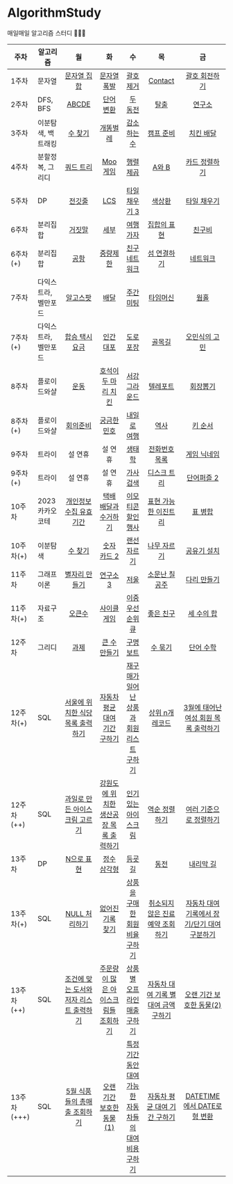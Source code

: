 # AlgorithmStudy

매일매일 알고리즘 스터디 👩‍💻🔥

| 주차  | 알고리즘                |                                        월                                         |                                      화                                      |                           수                           |                                       목                                       |                                        금                                        |
| ----- | ----------------------- | :-------------------------------------------------------------------------------: | :--------------------------------------------------------------------------: | :----------------------------------------------------: | :----------------------------------------------------------------------------: | :------------------------------------------------------------------------------: |
| 1주차 | 문자열                  |               [문자열 집합](https://www.acmicpc.net/problem/14425)                |             [문자열 폭발](https://www.acmicpc.net/problem/9935)              |   [괄호 제거](https://www.acmicpc.net/problem/2800)    |                [Contact](https://www.acmicpc.net/problem/1013)                 | [괄호 회전하기](https://school.programmers.co.kr/learn/courses/30/lessons/76502) |
| 2주차 | DFS, BFS                |                  [ABCDE](https://www.acmicpc.net/problem/13023)                   | [단어 변환](https://school.programmers.co.kr/learn/courses/30/lessons/43163) |    [두 동전](https://www.acmicpc.net/problem/16197)    |                  [탈출](https://www.acmicpc.net/problem/3055)                  |                 [연구소](https://www.acmicpc.net/problem/14502)                  |
| 3주차 | 이분탐색, 백트래킹      |                  [수 찾기](https://www.acmicpc.net/problem/1920)                  |               [개똥벌레](https://www.acmicpc.net/problem/3020)               |  [감소하는 수](https://www.acmicpc.net/problem/1038)   |               [캠프 준비](https://www.acmicpc.net/problem/16938)               |                [치킨 배달](https://www.acmicpc.net/problem/15686)                |
| 4주차 | 분할정복, 그리디        |                 [쿼드 트리](https://www.acmicpc.net/problem/1992)                 |               [Moo 게임](https://www.acmicpc.net/problem/5904)               |   [행렬 제곱](https://www.acmicpc.net/problem/10830)   |                 [A와 B](https://www.acmicpc.net/problem/12904)                 |              [카드 정렬하기](https://www.acmicpc.net/problem/1715)               |
| 5주차 | DP                      |                  [전깃줄](https://www.acmicpc.net/problem/2565)                   |                 [LCS](https://www.acmicpc.net/problem/9251)                  | [타일 채우기 3](https://www.acmicpc.net/problem/14852) |                 [색상환](https://www.acmicpc.net/problem/2482)                 |               [타일 채우기](https://www.acmicpc.net/problem/2133)                |
| 6주차 | 분리집합                |                  [거짓말](https://www.acmicpc.net/problem/1043)                   |                [세부](https://www.acmicpc.net/problem/13905)                 |   [여행 가자](https://www.acmicpc.net/problem/1976)    |              [집합의 표현](https://www.acmicpc.net/problem/1717)               |                 [친구비](https://www.acmicpc.net/problem/16562)                  |
| 6주차(+) | 분리집합             |                   [공항](https://www.acmicpc.net/problem/10775)                   |               [중량제한](https://www.acmicpc.net/problem/1939)               | [친구 네트워크](https://www.acmicpc.net/problem/4195)  | [섬 연결하기](https://school.programmers.co.kr/learn/courses/30/lessons/42861) |   [네트워크](https://school.programmers.co.kr/learn/courses/30/lessons/43162)    |
| 7주차 | 다익스트라, 벨만포드    |                 [알고스팟](https://www.acmicpc.net/problem/1261)                  |   [배달](https://school.programmers.co.kr/learn/courses/30/lessons/12978)    |   [주간 미팅](https://www.acmicpc.net/problem/12834)   |               [타임머신](https://www.acmicpc.net/problem/11657)                |                   [웜홀](https://www.acmicpc.net/problem/1865)                   |
| 7주차(+) | 다익스트라, 벨만포드 | [합승 택시 요금](https://school.programmers.co.kr/learn/courses/30/lessons/72413) |              [인간 대포](https://www.acmicpc.net/problem/10473)              |   [도로 포장](https://www.acmicpc.net/problem/1162)    |                 [골목길](https://www.acmicpc.net/problem/1738)                 |              [오민식의 고민](https://www.acmicpc.net/problem/1219)               |
| 8주차 | 플로이드와샬 | [운동](https://www.acmicpc.net/problem/1956) |              [호석이 두 마리 치킨](https://www.acmicpc.net/problem/21278)              |   [서강그라운드](https://www.acmicpc.net/problem/14938)    |                 [텔레포트](https://www.acmicpc.net/problem/16958)                 |              [회장뽑기](https://www.acmicpc.net/problem/2660)               |
| 8주차(+) | 플로이드와샬 | [회의준비](https://www.acmicpc.net/problem/2610) |              [궁금한 민호](https://www.acmicpc.net/problem/1507)              |   [내일로 여행](https://www.acmicpc.net/problem/13168)    |                 [역사](https://www.acmicpc.net/problem/1613)                 |              [키 순서](https://www.acmicpc.net/problem/2458)               |
| 9주차 | 트라이 | 설 연휴 | 설 연휴 |   [생태학](https://www.acmicpc.net/problem/4358)    |                 [전화번호 목록](https://www.acmicpc.net/problem/5052)                 |              [게임 닉네임](https://www.acmicpc.net/problem/16934)               |
| 9주차(+) | 트라이 | 설 연휴 | 설 연휴 |   [가사 검색](https://school.programmers.co.kr/learn/courses/30/lessons/60060)    |                 [디스크 트리](https://www.acmicpc.net/problem/7432)                 |              [단어퍼즐 2](https://www.acmicpc.net/problem/13502)               |
| 10주차 | 2023 카카오 코테 | [개인정보 수집 유효기간](https://school.programmers.co.kr/learn/courses/30/lessons/150370) | [택배 배달과 수거하기](https://school.programmers.co.kr/learn/courses/30/lessons/150369) |   [이모티콘 할인행사](https://school.programmers.co.kr/learn/courses/30/lessons/150368)    |                 [표현 가능한 이진트리](https://school.programmers.co.kr/learn/courses/30/lessons/150367)                 |              [표 병합](https://school.programmers.co.kr/learn/courses/30/lessons/150366)               |
| 10주차(+) | 이분탐색 | [수 찾기](https://www.acmicpc.net/problem/1920) |   [숫자 카드 2](https://www.acmicpc.net/problem/10816)    |                 [랜선 자르기](https://www.acmicpc.net/problem/1654)                 |              [나무 자르기](https://www.acmicpc.net/problem/2805)               | [공유기 설치](https://www.acmicpc.net/problem/2110) |
| 11주차 | 그래프 이론 | [별자리 만들기](https://www.acmicpc.net/problem/4386) | [연구소 3](https://www.acmicpc.net/problem/17142) |   [저울](https://www.acmicpc.net/problem/10159)    |                 [소문난 칠공주](https://www.acmicpc.net/problem/1941)                 |              [다리 만들기](https://www.acmicpc.net/problem/2146)               |
| 11주차(+) | 자료구조 | [오큰수](https://www.acmicpc.net/problem/17298) |   [사이클 게임](https://www.acmicpc.net/problem/20040)    |                 [이중 우선순위 큐](https://www.acmicpc.net/problem/7662)                 |              [좋은 친구](https://www.acmicpc.net/problem/3078)               | [세 수의 합](https://www.acmicpc.net/problem/2295) |
| 12주차 | 그리디 | [과제](https://www.acmicpc.net/problem/13904) | [큰 수 만들기](https://school.programmers.co.kr/learn/courses/30/lessons/42883) |   [구명보트](https://school.programmers.co.kr/learn/courses/30/lessons/42885)    |                 [수 묶기](https://www.acmicpc.net/problem/1744)                 |              [단어 수학](https://www.acmicpc.net/problem/1339)               |
| 12주차(+) | SQL | [서울에 위치한 식당 목록 출력하기](https://school.programmers.co.kr/learn/courses/30/lessons/131118) |   [자동차 평균 대여 기간 구하기](https://school.programmers.co.kr/learn/courses/30/lessons/157342)    |                 [재구매가 일어난 상품과 회원 리스트 구하기](https://school.programmers.co.kr/learn/courses/30/lessons/131536)                 |              [상위 n개 레코드](https://school.programmers.co.kr/learn/courses/30/lessons/59405)               | [3월에 태어난 여성 회원 목록 출력하기](https://school.programmers.co.kr/learn/courses/30/lessons/131120) |
| 12주차(++) | SQL | [과일로 만든 아이스크림 고르기](https://school.programmers.co.kr/learn/courses/30/lessons/133025) |   [강원도에 위치한 생산공장 목록 출력하기](https://school.programmers.co.kr/learn/courses/30/lessons/131112)    |                 [인기있는 아이스크림](https://school.programmers.co.kr/learn/courses/30/lessons/133024)                 |              [역순 정렬하기](https://school.programmers.co.kr/learn/courses/30/lessons/59035)               | [여러 기준으로 정렬하기](https://school.programmers.co.kr/learn/courses/30/lessons/59404)
| 13주차 | DP | [N으로 표현](https://school.programmers.co.kr/learn/courses/30/lessons/42895) | [정수 삼각형](https://school.programmers.co.kr/learn/courses/30/lessons/43105) |   [등굣길](https://school.programmers.co.kr/learn/courses/30/lessons/42898)    |                 [동전](https://www.acmicpc.net/problem/2294)                 |              [내리막 길](https://www.acmicpc.net/problem/1520)               |
| 13주차(+) | SQL | [NULL 처리하기](https://school.programmers.co.kr/learn/courses/30/lessons/59410) |   [없어진 기록 찾기](https://school.programmers.co.kr/learn/courses/30/lessons/59042)    |                 [상품을 구매한 회원 비율 구하기](https://school.programmers.co.kr/learn/courses/30/lessons/131534)                 |              [취소되지 않은 진료 예약 조회하기](https://school.programmers.co.kr/learn/courses/30/lessons/132204)               | [자동차 대여 기록에서 장기/단기 대여 구분하기](https://school.programmers.co.kr/learn/courses/30/lessons/151138) |
| 13주차(++) | SQL | [조건에 맞는 도서와 저자 리스트 출력하기](https://school.programmers.co.kr/learn/courses/30/lessons/144854) |   [주문량이 많은 아이스크림들 조회하기](https://school.programmers.co.kr/learn/courses/30/lessons/133027)    |                 [상품 별 오프라인 매출 구하기](https://school.programmers.co.kr/learn/courses/30/lessons/131533)                 |              [자동차 대여 기록 별 대여 금액 구하기](https://school.programmers.co.kr/learn/courses/30/lessons/151141)               | [오랜 기간 보호한 동물(2)](https://school.programmers.co.kr/learn/courses/30/lessons/59411) |
| 13주차(+++) | SQL | [5월 식품들의 총매출 조회하기](https://school.programmers.co.kr/learn/courses/30/lessons/131117) |   [오랜 기간 보호한 동물(1)](https://school.programmers.co.kr/learn/courses/30/lessons/59044)    |                 [특정 기간동안 대여 가능한 자동차들의 대여비용 구하기](https://school.programmers.co.kr/learn/courses/30/lessons/157339)                 |              [자동차 평균 대여 기간 구하기](https://school.programmers.co.kr/learn/courses/30/lessons/157342)               | [DATETIME에서 DATE로 형 변환](https://school.programmers.co.kr/learn/courses/30/lessons/59414) |
